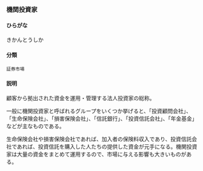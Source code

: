 <div style="display:none;">

## [あ行](securities-terms?id=あ行)
## [か行](securities-terms?id=か行)

</div>

### 機関投資家

#### ひらがな

きかんとうしか

#### 分類

`証券市場`

#### 説明

顧客から拠出された資金を運用・管理する法人投資家の総称。
 
一般に機関投資家と呼ばれるグループをいくつか挙げると、「投資顧問会社」、「生命保険会社」、「損害保険会社」、「信託銀行」、「投資信託会社」、「年金基金」などが主なものである。
 
生命保険会社や損害保険会社であれば、加入者の保険料収入であり、投資信託会社であれば、投資信託を購入した人たちの提供した資金が元手になる。機関投資家は大量の資金をまとめて運用するので、市場に与える影響も大きいものがある。

<div style="display:none;">

## [さ行](securities-terms?id=さ行)
## [た行](securities-terms?id=た行)
## [な行](securities-terms?id=な行)
## [は行](securities-terms?id=は行)
## [ま行](securities-terms?id=ま行)
## [や行](securities-terms?id=や行)
## [ら行](securities-terms?id=ら行)
## [わ行](securities-terms?id=わ行)
## [英数字・記号](securities-terms?id=英数字・記号)

</div>

